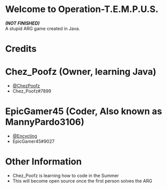 # Welcome to Operation-T.E.M.P.U.S.
***(NOT FINISHED)***<br />
A stupid ARG game created in Java.<br />
# Credits
# Chez_Poofz (Owner, learning Java)
- [@ChezPoofz](https://github.com/ChezPoofz)
- Chez_Poofz#7899
# EpicGamer45 (Coder, Also known as **MannyPardo3106**)
- [@Encycling](https://github.com/Encycling)
- EpicGamer45#9027
# Other Information
- Chez_Poofz is learning how to code in the Summer
- This will become open source once the first person solves the ARG
